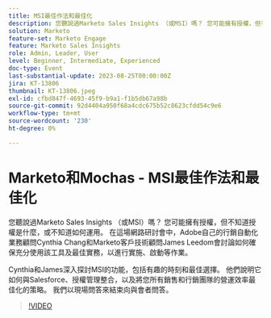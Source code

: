 ```yaml
---
title: MSI最佳作法和最佳化
description: 您聽說過Marketo Sales Insights （或MSI）嗎？ 您可能擁有授權，但不知道授權是什麼，或不知道如何運用。 在這場網路研討會中，Adobe自己的行銷自動化業務顧問Cynthia Chang和Marketo客戶技術顧問James Leedom會討論如何確保充分使用該工具及最佳實務，以進行實作、啟動等作業。Cynthia和James深入探討MSI的功能，包括有趣的時刻和最佳選擇。 他們說明它如何與Salesforce、授權管理整合，以及將您所有銷售和行銷團隊的營運效率最佳化的策略。 我們以現場問答來結束向與會者問答。
solution: Marketo
feature-set: Marketo Engage
feature: Marketo Sales Insights
role: Admin, Leader, User
level: Beginner, Intermediate, Experienced
doc-type: Event
last-substantial-update: 2023-08-25T00:00:00Z
jira: KT-13806
thumbnail: KT-13806.jpeg
exl-id: cfbd847f-4693-45f9-b9a1-f1b5db67a98b
source-git-commit: 92d4404a950f68a4cdc675b52c8623cfdd54c9e6
workflow-type: tm+mt
source-wordcount: '230'
ht-degree: 0%

---
```


# Marketo和Mochas - MSI最佳作法和最佳化

您聽說過Marketo Sales Insights （或MSI）嗎？ 您可能擁有授權，但不知道授權是什麼，或不知道如何運用。 在這場網路研討會中，Adobe自己的行銷自動化業務顧問Cynthia Chang和Marketo客戶技術顧問James Leedom會討論如何確保充分使用該工具及最佳實務，以進行實施、啟動等作業。

Cynthia和James深入探討MSI的功能，包括有趣的時刻和最佳選擇。 他們說明它如何與Salesforce、授權管理整合，以及將您所有銷售和行銷團隊的營運效率最佳化的策略。 我們以現場問答來結束向與會者問答。

>[!VIDEO](https://video.tv.adobe.com/v/3422797?learn=on)

